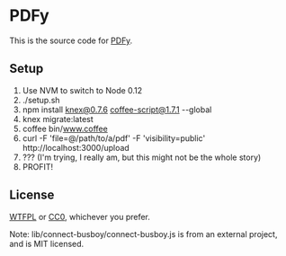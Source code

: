 # PDFy

This is the source code for [PDFy](https://pdf.yt/).

## Setup

1. Use NVM to switch to Node 0.12
2. ./setup.sh
3. npm install knex@0.7.6 coffee-script@1.7.1 --global
4. knex migrate:latest
5. coffee bin/www.coffee
6. curl -F 'file=@/path/to/a/pdf' -F 'visibility=public' http://localhost:3000/upload
5. ??? (I'm trying, I really am, but this might not be the whole story)
6. PROFIT!

## License

[WTFPL](http://www.wtfpl.net/txt/copying/) or [CC0](https://creativecommons.org/publicdomain/zero/1.0/), whichever you prefer.

Note: lib/connect-busboy/connect-busboy.js is from an external project, and is MIT licensed.